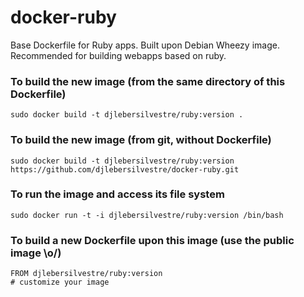 # docker-ruby
Base Dockerfile for Ruby apps. Built upon Debian Wheezy image.
Recommended for building webapps based on ruby.

### To build the new image (from the same directory of this Dockerfile)
```
sudo docker build -t djlebersilvestre/ruby:version .
```

### To build the new image (from git, without Dockerfile)
```
sudo docker build -t djlebersilvestre/ruby:version https://github.com/djlebersilvestre/docker-ruby.git
```

### To run the image and access its file system
```
sudo docker run -t -i djlebersilvestre/ruby:version /bin/bash
```

### To build a new Dockerfile upon this image (use the public image \o/)
```
FROM djlebersilvestre/ruby:version
# customize your image
```
